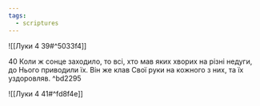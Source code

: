 ```yaml
---
tags:
  - scriptures
---
```


![[Луки 4 39#^5033f4]]

40 Коли ж сонце заходило, то всі, хто мав яких хворих на різні недуги, до Нього приводили їх. Він же клав Свої руки на кожного з них, та їх уздоровляв. ^bd2295

![[Луки 4 41#^fd8f4e]]